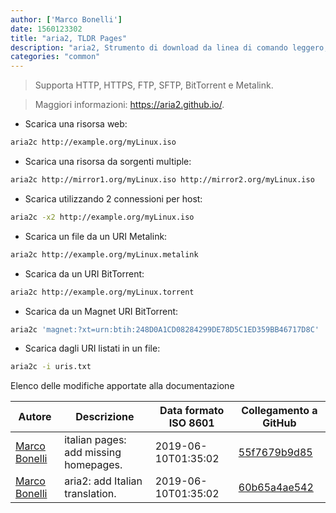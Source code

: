 ```yaml
---
author: ['Marco Bonelli']
date: 1560123302
title: "aria2, TLDR Pages"
description: "aria2, Strumento di download da linea di comando leggero, multi-protocollo e multi-sorgente."
categories: "common"
---
```

> Supporta HTTP, HTTPS, FTP, SFTP, BitTorrent e Metalink.

> Maggiori informazioni: <https://aria2.github.io/>.

- Scarica una risorsa web:

```bash
aria2c http://example.org/myLinux.iso
```

- Scarica una risorsa da sorgenti multiple:

```bash
aria2c http://mirror1.org/myLinux.iso http://mirror2.org/myLinux.iso
```

- Scarica utilizzando 2 connessioni per host:

```bash
aria2c -x2 http://example.org/myLinux.iso
```

- Scarica un file da un URI Metalink:

```bash
aria2c http://example.org/myLinux.metalink
```

- Scarica da un URI BitTorrent:

```bash
aria2c http://example.org/myLinux.torrent
```

- Scarica da un Magnet URI BitTorrent:

```bash
aria2c 'magnet:?xt=urn:btih:248D0A1CD08284299DE78D5C1ED359BB46717D8C'
```

- Scarica dagli URI listati in un file:

```bash
aria2c -i uris.txt
```
Elenco delle modifiche apportate alla documentazione


Autore | Descrizione | Data formato ISO 8601 | Collegamento a GitHub
------|-----|-----|-----
[Marco Bonelli](mailto:marco@mebeim.net) | italian pages: add missing homepages. | 2019-06-10T01:35:02 | [55f7679b9d85](https://github.com/tldr-pages/tldr/commit/55f7679b9d85480f6c81738bd32c7901a1db36fe)
[Marco Bonelli](mailto:mb5.marcob@gmail.com) | aria2: add Italian translation. | 2019-06-10T01:35:02 | [60b65a4ae542](https://github.com/tldr-pages/tldr/commit/60b65a4ae542efc54c1dcba83bb7fdcd0e05fa47)

